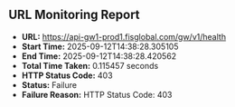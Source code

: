 ## URL Monitoring Report

- **URL:** https://api-gw1-prod1.fisglobal.com/gw/v1/health
- **Start Time:** 2025-09-12T14:38:28.305105
- **End Time:** 2025-09-12T14:38:28.420562
- **Total Time Taken:** 0.115457 seconds
- **HTTP Status Code:** 403
- **Status:** Failure
- **Failure Reason:** HTTP Status Code: 403
